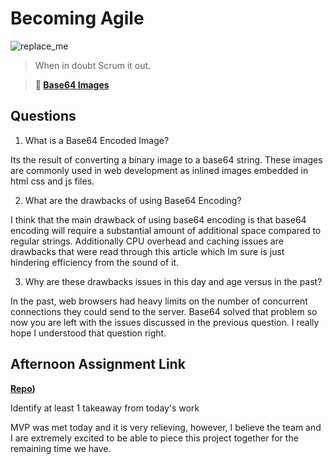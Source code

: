 # Becoming Agile

![replace_me](https://codeworks.blob.core.windows.net/public/assets/img/illustrations/placeholder.svg)

> When in doubt Scrum it out.

> **📖 [Base64 Images](https://codeworksacademy.com/fs-student-guide/resources/wk8-9/06-Base64)**

## Questions

1. What is a Base64 Encoded Image?

Its the result of converting a binary image to a base64 string. These images are commonly used in web development as inlined images embedded in html css and js files. 

2. What are the drawbacks of using Base64 Encoding?

I think that the main drawback of using base64 encoding is that base64 encoding will require a substantial amount of additional space compared to regular strings. Additionally CPU overhead and caching issues are drawbacks that were read through this article which Im sure is just hindering efficiency from the sound of it.

3. Why are these drawbacks issues in this day and age versus in the past?

In the past, web browsers had heavy limits on the number of concurrent connections they could send to the server. Base64 solved that problem so now you are left with the issues discussed in the previous question. I really hope I understood that question right. 

## Afternoon Assignment Link

**[Repo](Capstone))**

Identify at least 1 takeaway from today's work

MVP was met today and it is very relieving, however, I believe the team and I are extremely excited to be able to piece this project together for the remaining time we have. 
